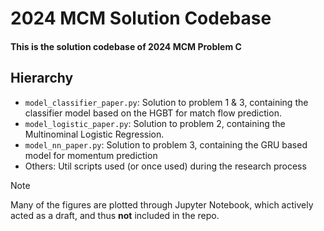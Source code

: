 # 2024 MCM Solution Codebase 
#### This is the solution codebase of 2024 MCM Problem C  
  
## Hierarchy
* `model_classifier_paper.py`: Solution to problem 1 & 3, containing the classifier model based on the HGBT for match flow prediction.
* `model_logistic_paper.py`: Solution to problem 2, containing the Multinominal Logistic Regression.
* `model_nn_paper.py`: Solution to problem 3, containing the GRU based model for momentum prediction
* Others: Util scripts used (or once used) during the research process

> [!NOTE]  
>   
> Many of the figures are plotted through Jupyter Notebook, which actively acted as a draft, and thus **not** included in the repo.  